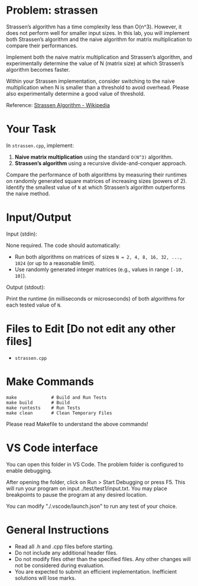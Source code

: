 # Problem: strassen

Strassen’s algorithm has a time complexity less than O(n^3). However, it does not perform well for smaller input sizes. In this lab, you will implement both Strassen’s algorithm and the naive algorithm for matrix multiplication to compare their performances.

Implement both the naive matrix multiplication and Strassen’s algorithm, and experimentally determine the value of N (matrix size) at which Strassen’s algorithm becomes faster.

Within your Strassen implementation, consider switching to the naive multiplication when N is smaller than a threshold to avoid overhead. Please also experimentally determine a good value of threshold.


Reference: [Strassen Algorithm - Wikipedia](https://en.wikipedia.org/wiki/Strassen_algorithm)


# Your Task
In `strassen.cpp`, implement:

1. **Naive matrix multiplication** using the standard `O(N^3)` algorithm.
2. **Strassen’s algorithm** using a recursive divide-and-conquer approach.

Compare the performance of both algorithms by measuring their runtimes on randomly generated square matrices of increasing sizes (powers of 2). Identify the smallest value of `N` at which Strassen’s algorithm outperforms the naive method.

# Input/Output

Input (stdin):

None required. The code should automatically:
- Run both algorithms on matrices of sizes `N = 2, 4, 8, 16, 32, ..., 1024` (or up to a reasonable limit).
- Use randomly generated integer matrices (e.g., values in range `[-10, 10]`).

Output (stdout):

Print the runtime (in milliseconds or microseconds) of both algorithms for each tested value of `N`.


# Files to Edit [Do not edit any other files]

- `strassen.cpp`


# Make Commands

```
make             # Build and Run Tests
make build       # Build
make runtests    # Run Tests
make clean       # Clean Temporary Files
```
Please read Makefile to understand the above commands!

# VS Code interface

You can open this folder in VS Code. The problem folder is configured 
to enable debugging.

After opening the folder, click on Run > Start Debugging or press F5.
This will run your program on input ./test/test1/input.txt.
You may place breakpoints to pause the program at any desired location.

You can modify "./.vscode/launch.json" to run any test of your choice.


# General Instructions

- Read all .h and .cpp files before starting.
- Do not include any additional header files.
- Do not modify files other than the specified files. Any other changes 
  will not be considered during evaluation.
- You are expected to submit an efficient implementation. Inefficient 
  solutions will lose marks.


